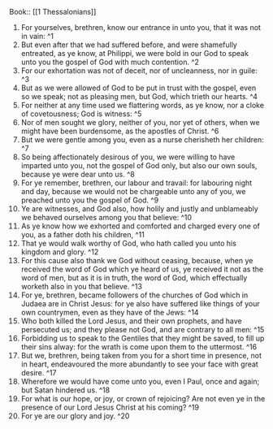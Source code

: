  Book:: [[1 Thessalonians]]
 1. For yourselves, brethren, know our entrance in unto you, that it was not in vain: ^1
 2. But even after that we had suffered before, and were shamefully entreated, as ye know, at Philippi, we were bold in our God to speak unto you the gospel of God with much contention. ^2
 3. For our exhortation was not of deceit, nor of uncleanness, nor in guile: ^3
 4. But as we were allowed of God to be put in trust with the gospel, even so we speak; not as pleasing men, but God, which trieth our hearts. ^4
 5. For neither at any time used we flattering words, as ye know, nor a cloke of covetousness; God is witness: ^5
 6. Nor of men sought we glory, neither of you, nor yet of others, when we might have been burdensome, as the apostles of Christ. ^6
 7. But we were gentle among you, even as a nurse cherisheth her children: ^7
 8. So being affectionately desirous of you, we were willing to have imparted unto you, not the gospel of God only, but also our own souls, because ye were dear unto us. ^8
 9. For ye remember, brethren, our labour and travail: for labouring night and day, because we would not be chargeable unto any of you, we preached unto you the gospel of God. ^9
 10. Ye are witnesses, and God also, how holily and justly and unblameably we behaved ourselves among you that believe: ^10
 11. As ye know how we exhorted and comforted and charged every one of you, as a father doth his children, ^11
 12. That ye would walk worthy of God, who hath called you unto his kingdom and glory. ^12
 13. For this cause also thank we God without ceasing, because, when ye received the word of God which ye heard of us, ye received it not as the word of men, but as it is in truth, the word of God, which effectually worketh also in you that believe. ^13
 14. For ye, brethren, became followers of the churches of God which in Judaea are in Christ Jesus: for ye also have suffered like things of your own countrymen, even as they have of the Jews: ^14
 15. Who both killed the Lord Jesus, and their own prophets, and have persecuted us; and they please not God, and are contrary to all men: ^15
 16. Forbidding us to speak to the Gentiles that they might be saved, to fill up their sins alway: for the wrath is come upon them to the uttermost. ^16
 17. But we, brethren, being taken from you for a short time in presence, not in heart, endeavoured the more abundantly to see your face with great desire. ^17
 18. Wherefore we would have come unto you, even I Paul, once and again; but Satan hindered us. ^18
 19. For what is our hope, or joy, or crown of rejoicing? Are not even ye in the presence of our Lord Jesus Christ at his coming? ^19
 20. For ye are our glory and joy. ^20

